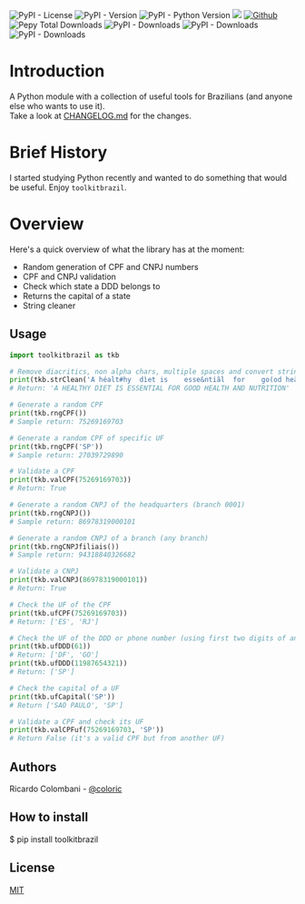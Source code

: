 ![PyPI - License](https://img.shields.io/pypi/l/toolkitbrazil)
![PyPI - Version](https://img.shields.io/pypi/v/toolkitbrazil)
![PyPI - Python Version](https://img.shields.io/pypi/pyversions/toolkitbrazil)
![](https://img.shields.io/badge/Latest%20Release-Oct%2012,%202025-blue)
[![Github](https://img.shields.io/badge/github-toolkitbrazil-blue)](https://github.com/coloric/toolkitbrazil)
<br>
![Pepy Total Downloads](https://img.shields.io/pepy/dt/toolkitbrazil)
![PyPI - Downloads](https://img.shields.io/pypi/dd/toolkitbrazil)
![PyPI - Downloads](https://img.shields.io/pypi/dw/toolkitbrazil)
![PyPI - Downloads](https://img.shields.io/pypi/dm/toolkitbrazil)


# Introduction

A Python module with a collection of useful tools for Brazilians (and anyone else who wants to use it). <br>
Take a look at [CHANGELOG.md](https://github.com/coloric/toolkitbrazil/CHANGELOG.md) for the changes.


# Brief History
I started studying Python recently and wanted to do something that would be useful. Enjoy `toolkitbrazil`.


# Overview

Here's a quick overview of what the library has at the moment:

- Random generation of CPF and CNPJ numbers
- CPF and CNPJ validation
- Check which state a DDD belongs to
- Returns the capital of a state
- String cleaner

## Usage

```python
import toolkitbrazil as tkb

# Remove diacritics, non alpha chars, multiple spaces and convert string to upper case
print(tkb.strClean('A héalt#hy  dìet is    esse&ntiãl  for    go(od heàlth and    nutrition  '))
# Return: 'A HEALTHY DIET IS ESSENTIAL FOR GOOD HEALTH AND NUTRITION'

# Generate a random CPF
print(tkb.rngCPF())
# Sample return: 75269169703

# Generate a random CPF of specific UF
print(tkb.rngCPF('SP'))
# Sample return: 27039729890

# Validate a CPF
print(tkb.valCPF(75269169703))
# Return: True

# Generate a random CNPJ of the headquarters (branch 0001)
print(tkb.rngCNPJ())
# Sample return: 86978319000101

# Generate a random CNPJ of a branch (any branch)
print(tkb.rngCNPJfiliais())
# Sample return: 94318840326682

# Validate a CNPJ
print(tkb.valCNPJ(86978319000101))
# Return: True

# Check the UF of the CPF
print(tkb.ufCPF(75269169703))
# Return: ['ES', 'RJ']

# Check the UF of the DDD or phone number (using first two digits of any number)
print(tkb.ufDDD(61))
# Return: ['DF', 'GO']
print(tkb.ufDDD(11987654321))
# Return: ['SP']

# Check the capital of a UF
print(tkb.ufCapital('SP'))
# Return ['SAO PAULO', 'SP']

# Validate a CPF and check its UF
print(tkb.valCPFuf(75269169703, 'SP'))
# Return False (it's a valid CPF but from another UF)
```

## Authors

Ricardo Colombani - [@coloric](https://www.github.com/coloric)


## How to install

$ pip install toolkitbrazil


## License


[MIT](https://choosealicense.com/licenses/mit/)
